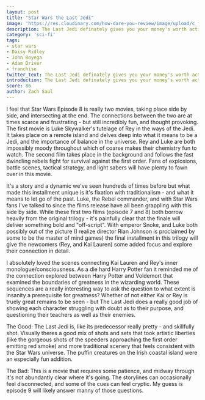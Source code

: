 ```yaml
---
layout: post
title: "Star Wars the Last Jedi"
image: 'https://res.cloudinary.com/how-dare-you-review/image/upload/c_fill,h_399,w_760/v1528850571/hero_Last_Jedi.jpg'
description: The Last Jedi definately gives you your money's worth action-wise, and sets up the new trilogy's conclusion.    
category: 'sci-fi'
tags: 
- star wars
- Daisy Ridley
- John Boyega
- Adam Driver
- franchise
twitter_text: The Last Jedi definately gives you your money's worth action-wise, and sets up the new trilogy's conclusion. 
introduction: The Last Jedi definately gives you your money's worth action-wise, and sets up the new trilogy's conclusion. 
score: 86
author: Zach Saul 
---
```

I feel that Star Wars Episode 8 is really two movies, taking place side by side, and intersecting at the end. The connections between the two are at times scarce and frustrating - but still incredibly fun, and thought provoking. The first movie is Luke Skywalker's tutelage of Rey in the ways of the Jedi. It takes place on a remote island and delves deep into what it means to be a Jedi, and the importance of balance in the universe. Rey and Luke are both impossibly moody throughout which of coarse makes their chemistry fun to watch. The second film takes place in the background and follows the fast dwindling rebels fight for survival against the first order. Fans of explosions, battle scenes, tactical strategy, and light sabers will have plenty to fawn over in this movie.

It's a story and a dynamic we've seen hundreds of times before but what made this installment unique is it's fixation with traditionalism - and what it means to let go of the past. Luke, the Rebel commander, and with Star Wars fans I've talked to since the films release have all been grappling with this side by side. While these first two films (episode 7 and 8) both borrow heavily from the original trilogy - it's painfully clear that the finale will deliver something bold and "off-script". With emperor Snoke, and Luke both possibly out of the picture (I realize director Rian Johnson is proclaimed by some to be the master of mind games) the final installment in this trilogy will give the newcomers (Rey, and Kai Lauren) some added focus and explore their connection in detail.

I absolutely loved the scenes connecting Kai Lauren and Rey's inner monologue/consciousness. As a die hard Harry Potter fan it reminded me of the connection explored between Harry Potter and Voldemort that examined the boundaries of greatness in the wizarding world. These sequences are a really interesting way to ask the question to what extent is insanity a prerequisite for greatness? Whether of not either Kai or Rey is truely great remains to be seen - but The Last Jedi does a really good job of showing each character struggling with doubt as to their purpose, and questioning their teachers as well as their enemies.

The Good: The Last Jedi is, like its predecessor really pretty - and skillfully shot. Visually theres a good mix of shots and sets that took artistic liberties (like the gorgeous shots of the speeders approaching the first order emitting red smoke) and more traditional scenery that feels consistent with the Star Wars universe. The puffin creatures on the Irish coastal island were an especially fun addition.

The Bad: This is a movie that requires some patience, and midway through it's not abundantly clear where it's going. The storylines can occasionally feel disconnected, and some of the cues can feel cryptic. My guess is episode 9 will likely answer manny of those questions. 


